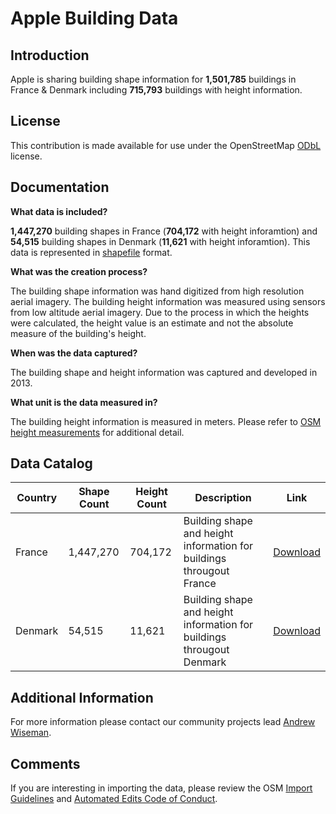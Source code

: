 # Apple Building Data


## Introduction

Apple is sharing building shape information for **1,501,785** buildings in France & Denmark including **715,793** buildings with height information.  


## License

This contribution is made available for use under the OpenStreetMap [ODbL](https://opendatacommons.org/licenses/odbl/) license.


## Documentation

**What data is included?**

**1,447,270** building shapes in France (**704,172** with height inforamtion) and **54,515** building shapes in Denmark (**11,621** with height inforamtion). This data is represented in [shapefile](http://wiki.openstreetmap.org/wiki/Shapefiles) format.    

**What was the creation process?**

The building shape information was hand digitized from high resolution aerial imagery.  The building height information was measured using sensors from low altitude aerial imagery. Due to the process in which the heights were calculated, the height value is an estimate and not the absolute measure of the building's height.  

**When was the data captured?**

The building shape and height information was captured and developed in 2013.  

**What unit is the data measured in?**

The building height information is measured in meters. Please refer to [OSM height measurements](https://wiki.openstreetmap.org/wiki/Map_Features/Units) for additional detail.  



## Data Catalog

| Country     |  Shape Count  | Height Count | Description                                                   | Link  |
| ------------|---------------|--------------|---------------------------------------------------------------|-------|
| France      | 1,447,270     | 704,172      | Building shape and height information for buildings througout France | [Download](https://github.com/awisemanapple/appledata/blob/master/France/fra_building_heights.csv.zip)   |
| Denmark     | 54,515        | 11,621       | Building shape and height information for buildings througout Denmark| [Download](https://github.com/awisemanapple/appledata/blob/master/Denmark/dnk_building_heights.csv.zip)   |



## Additional Information
For more information please contact our community projects lead [Andrew Wiseman](https://www.openstreetmap.org/user/Marion%20Barry).


## Comments
If you are interesting in importing the data, please review the OSM [Import Guidelines](https://wiki.openstreetmap.org/wiki/Import/Guidelines) and [Automated Edits Code of Conduct](https://wiki.openstreetmap.org/wiki/Automated_Edits_code_of_conduct).

